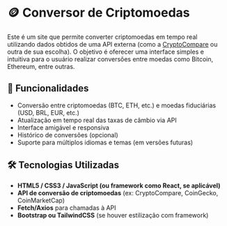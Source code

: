 # 🪙 Conversor de Criptomoedas

Este é um site que permite converter criptomoedas em tempo real utilizando dados obtidos de uma API externa (como a [CryptoCompare](https://www.cryptocompare.com/) ou outra de sua escolha). O objetivo é oferecer uma interface simples e intuitiva para o usuário realizar conversões entre moedas como Bitcoin, Ethereum, entre outras.

## 🚀 Funcionalidades

- Conversão entre criptomoedas (BTC, ETH, etc.) e moedas fiduciárias (USD, BRL, EUR, etc.)
- Atualização em tempo real das taxas de câmbio via API
- Interface amigável e responsiva
- Histórico de conversões (opcional)
- Suporte para múltiplos idiomas e temas (em versões futuras)

## 🛠️ Tecnologias Utilizadas

- **HTML5 / CSS3 / JavaScript (ou framework como React, se aplicável)**
- **API de conversão de criptomoedas** (ex: CryptoCompare, CoinGecko, CoinMarketCap)
- **Fetch/Axios** para chamadas à API
- **Bootstrap ou TailwindCSS** (se houver estilização com framework)


